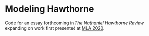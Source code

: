 # Modeling Hawthorne
Code for an essay forthcoming in *The Nathaniel Hawthorne Review* expanding on work first presented at [MLA 2020](https://mla2020.zerista.com/event/member/629570).
